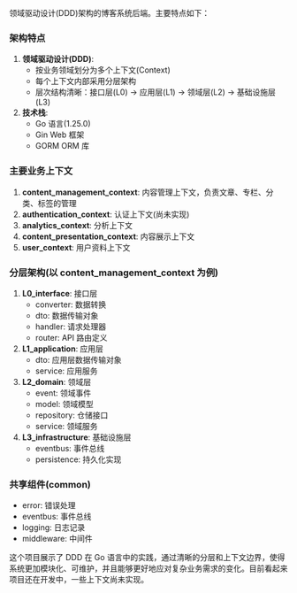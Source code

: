 领域驱动设计(DDD)架构的博客系统后端。主要特点如下：

### 架构特点

1. **领域驱动设计(DDD)**:
   - 按业务领域划分为多个上下文(Context)
   - 每个上下文内部采用分层架构
   - 层次结构清晰：接口层(L0) -> 应用层(L1) -> 领域层(L2) -> 基础设施层(L3)
2. **技术栈**:
   - Go 语言(1.25.0)
   - Gin Web 框架
   - GORM ORM 库

### 主要业务上下文

1. **content_management_context**: 内容管理上下文，负责文章、专栏、分类、标签的管理
2. **authentication_context**: 认证上下文(尚未实现)
3. **analytics_context**: 分析上下文
4. **content_presentation_context**: 内容展示上下文
5. **user_context**: 用户资料上下文

### 分层架构(以 content_management_context 为例)

1. **L0_interface**: 接口层
   - converter: 数据转换
   - dto: 数据传输对象
   - handler: 请求处理器
   - router: API 路由定义
2. **L1_application**: 应用层
   - dto: 应用层数据传输对象
   - service: 应用服务
3. **L2_domain**: 领域层
   - event: 领域事件
   - model: 领域模型
   - repository: 仓储接口
   - service: 领域服务
4. **L3_infrastructure**: 基础设施层
   - eventbus: 事件总线
   - persistence: 持久化实现

### 共享组件(common)

- error: 错误处理
- eventbus: 事件总线
- logging: 日志记录
- middleware: 中间件

这个项目展示了 DDD 在 Go 语言中的实践，通过清晰的分层和上下文边界，使得系统更加模块化、可维护，并且能够更好地应对复杂业务需求的变化。目前看起来项目还在开发中，一些上下文尚未实现。
